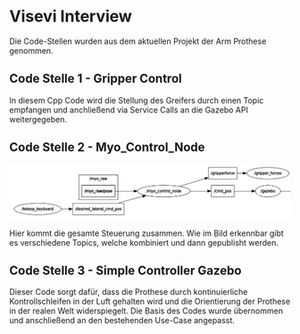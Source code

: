 # Visevi Interview

Die Code-Stellen wurden aus dem aktuellen Projekt der Arm Prothese genommen. 

## Code Stelle 1 - Gripper Control
  In diesem Cpp Code wird die Stellung des Greifers durch einen Topic empfangen und anchließend via Service Calls an die Gazebo API weitergegeben.
  
## Code Stelle 2 - Myo_Control_Node

![alt text](https://github.com/Felixduelmer/visevi_interview/blob/main/gazebo_nodes.png?raw=true)


Hier kommt die gesamte Steuerung zusammen. Wie im Bild erkennbar gibt es verschiedene Topics, welche kombiniert und dann gepublisht werden.

## Code Stelle 3 - Simple Controller Gazebo

Dieser Code sorgt dafür, dass die Prothese durch kontinuierliche Kontrollschleifen in der Luft gehalten wird und die Orientierung der Prothese in der realen Welt widerspiegelt. Die Basis des Codes wurde übernommen und anschließend an den bestehenden Use-Case angepasst.
